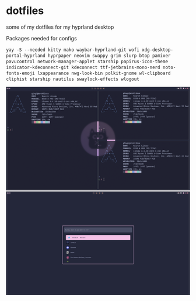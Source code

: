 # dotfiles
some of my dotfiles for my hyprland desktop

Packages needed for configs
```
yay -S --needed kitty mako waybar-hyprland-git wofi xdg-desktop-portal-hyprland hyprpaper neovim swappy grim slurp btop pamixer pavucontrol network-manager-applet starship papirus-icon-theme indicator-kdeconnect-git kdeconnect ttf-jetbrains-mono-nerd noto-fonts-emoji lxappearance nwg-look-bin polkit-gnome wl-clipboard cliphist starship nautilus swaylock-effects wlogout 
```


![alt text](https://github.com/0xGingi/dotfiles/blob/main/Screenshots/Desktop.png?raw=true)
![alt text](https://github.com/0xGingi/dotfiles/blob/main/Screenshots/Wofi.png?raw=true)
